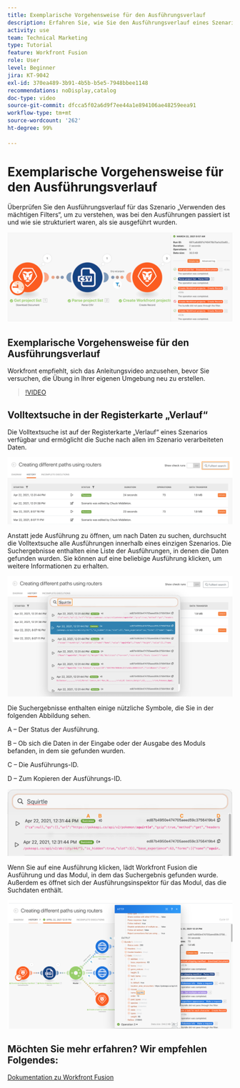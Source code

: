 ```yaml
---
title: Exemplarische Vorgehensweise für den Ausführungsverlauf
description: Erfahren Sie, wie Sie den Ausführungsverlauf eines Szenarios in [!DNL Adobe Workfront Fusion]überprüfen können, um zu sehen, was wann passiert ist.
activity: use
team: Technical Marketing
type: Tutorial
feature: Workfront Fusion
role: User
level: Beginner
jira: KT-9042
exl-id: 370ea489-3b91-4b5b-b5e5-7948bbee1148
recommendations: noDisplay,catalog
doc-type: video
source-git-commit: dfcca5f02a6d9f7ee44a1e894106ae48259eea91
workflow-type: tm+mt
source-wordcount: '262'
ht-degree: 99%

---
```


# Exemplarische Vorgehensweise für den Ausführungsverlauf

Überprüfen Sie den Ausführungsverlauf für das Szenario „Verwenden des mächtigen Filters“, um zu verstehen, was bei den Ausführungen passiert ist und wie sie strukturiert waren, als sie ausgeführt wurden.

![Bild des Ausführungsverlaufs in einem Fusion-Szenario](assets/execution-history-and-scheduling-1.png)

## Exemplarische Vorgehensweise für den Ausführungsverlauf

Workfront empfiehlt, sich das Anleitungsvideo anzusehen, bevor Sie versuchen, die Übung in Ihrer eigenen Umgebung neu zu erstellen.

>[!VIDEO](https://video.tv.adobe.com/v/335283/?quality=12&learn=on&enablevpops)


## Volltextsuche in der Registerkarte „Verlauf“

Die Volltextsuche ist auf der Registerkarte „Verlauf“ eines Szenarios verfügbar und ermöglicht die Suche nach allen im Szenario verarbeiteten Daten.

![Ein Bild zum Durchsuchen des Ausführungsverlaufs](assets/execution-history-and-scheduling-2.png)

Anstatt jede Ausführung zu öffnen, um nach Daten zu suchen, durchsucht die Volltextsuche alle Ausführungen innerhalb eines einzigen Szenarios. Die Suchergebnisse enthalten eine Liste der Ausführungen, in denen die Daten gefunden wurden. Sie können auf eine beliebige Ausführung klicken, um weitere Informationen zu erhalten.

![Ein Bild zum Durchsuchen eines Ausführungsverlaufs](assets/execution-history-and-scheduling-3.png)

Die Suchergebnisse enthalten einige nützliche Symbole, die Sie in der folgenden Abbildung sehen.

A – Der Status der Ausführung.

B – Ob sich die Daten in der Eingabe oder der Ausgabe des Moduls befanden, in dem sie gefunden wurden.

C – Die Ausführungs-ID.

D – Zum Kopieren der Ausführungs-ID.

![Ein Bild mit den Suchergebnissen eines Ausführungsverlaufs](assets/execution-history-and-scheduling-4.png)

Wenn Sie auf eine Ausführung klicken, lädt Workfront Fusion die Ausführung und das Modul, in dem das Suchergebnis gefunden wurde. Außerdem es öffnet sich der Ausführungsinspektor für das Modul, das die Suchdaten enthält.

![Ein Bild mit Links zum Ausführungsverlauf](assets/execution-history-and-scheduling-5.png)


## Möchten Sie mehr erfahren? Wir empfehlen Folgendes:

[Dokumentation zu Workfront Fusion](https://experienceleague.adobe.com/en/docs/workfront-fusion/using/get-started-with-fusion/understand-workfront-fusion/workfront-fusion-overview)
